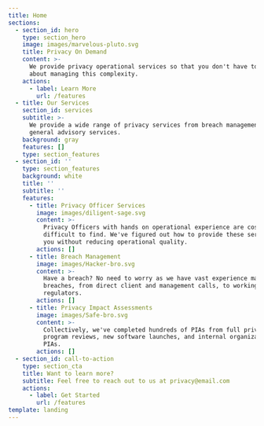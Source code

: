 ```yaml
---
title: Home
sections:
  - section_id: hero
    type: section_hero
    image: images/marvelous-pluto.svg
    title: Privacy On Demand
    content: >-
      We provide privacy operational services so that you don't have to worry
      about managing this complexity.
    actions:
      - label: Learn More
        url: /features
  - title: Our Services
    section_id: services
    subtitle: >-
      We provide a wide range of privacy services from breach management to
      general advisory services.
    background: gray
    features: []
    type: section_features
  - section_id: ''
    type: section_features
    background: white
    title: ''
    subtitle: ''
    features:
      - title: Privacy Officer Services
        image: images/diligent-sage.svg
        content: >-
          Privacy Officers with hands on operational experience are costly and
          difficult to find. We've figured out how to provide these services to
          you without reducing operational quality.
        actions: []
      - title: Breach Management
        image: images/Hacker-bro.svg
        content: >-
          Have a breach? No need to worry as we have vast experience managing
          breaches, from direct client and management calls, to working with the
          regulators.
        actions: []
      - title: Privacy Impact Assessments
        image: images/Safe-bro.svg
        content: >-
          Collectively, we've completed hundreds of PIAs from full privacy
          program reviews, new software launches, and internal organizational
          PIAs.
        actions: []
  - section_id: call-to-action
    type: section_cta
    title: Want to learn more?
    subtitle: Feel free to reach out to us at privacy@email.com
    actions:
      - label: Get Started
        url: /features
template: landing
---
```

